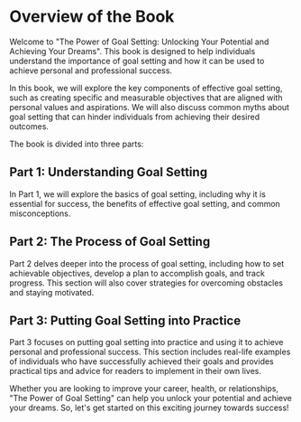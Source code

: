 Overview of the Book
=============================================

Welcome to "The Power of Goal Setting: Unlocking Your Potential and Achieving Your Dreams". This book is designed to help individuals understand the importance of goal setting and how it can be used to achieve personal and professional success.

In this book, we will explore the key components of effective goal setting, such as creating specific and measurable objectives that are aligned with personal values and aspirations. We will also discuss common myths about goal setting that can hinder individuals from achieving their desired outcomes.

The book is divided into three parts:

Part 1: Understanding Goal Setting
----------------------------------

In Part 1, we will explore the basics of goal setting, including why it is essential for success, the benefits of effective goal setting, and common misconceptions.

Part 2: The Process of Goal Setting
-----------------------------------

Part 2 delves deeper into the process of goal setting, including how to set achievable objectives, develop a plan to accomplish goals, and track progress. This section will also cover strategies for overcoming obstacles and staying motivated.

Part 3: Putting Goal Setting into Practice
------------------------------------------

Part 3 focuses on putting goal setting into practice and using it to achieve personal and professional success. This section includes real-life examples of individuals who have successfully achieved their goals and provides practical tips and advice for readers to implement in their own lives.

Whether you are looking to improve your career, health, or relationships, "The Power of Goal Setting" can help you unlock your potential and achieve your dreams. So, let's get started on this exciting journey towards success!
